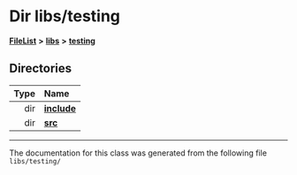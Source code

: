 

# Dir libs/testing



[**FileList**](files.md) **>** [**libs**](dir_6719ab1f1f7655efc2fa43f7eb574fd1.md) **>** [**testing**](dir_5dc041d31cf4c8a741744373481e730f.md)














## Directories

| Type | Name |
| ---: | :--- |
| dir | [**include**](dir_0e3ab90749f7b4be0e4eb22d010aec3d.md) <br> |
| dir | [**src**](dir_398cbba213cb2cd7b6578e890cc57257.md) <br> |

























































------------------------------
The documentation for this class was generated from the following file `libs/testing/`

